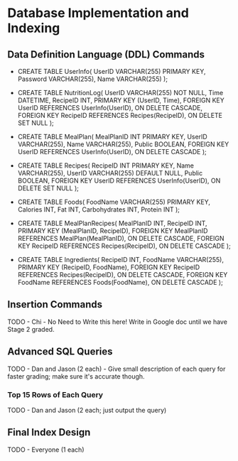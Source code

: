 # Database Implementation and Indexing

## Data Definition Language (DDL) Commands

- CREATE TABLE UserInfo(
    UserID VARCHAR(255) PRIMARY KEY,
    Password VARCHAR(255),
    Name VARCHAR(255) );

- CREATE TABLE NutritionLog(
    UserID VARCHAR(255) NOT NULL,
    Time DATETIME,
    RecipeID INT,
    PRIMARY KEY (UserID, Time),
    FOREIGN KEY UserID REFERENCES UserInfo(UserID),
    ON DELETE CASCADE,
    FOREIGN KEY RecipeID REFERENCES Recipes(RecipeID),
    ON DELETE SET NULL );

- CREATE TABLE MealPlan(
    MealPlanID INT PRIMARY KEY,
    UserID VARCHAR(255),
    Name VARCHAR(255),
    Public BOOLEAN,
    FOREIGN KEY UserID REFERENCES UserInfo(UserID),
    ON DELETE CASCADE );

- CREATE TABLE Recipes(
    RecipeID INT PRIMARY KEY,
    Name VARCHAR(255),
    UserID VARCHAR(255) DEFAULT NULL,
    Public BOOLEAN,
    FOREIGN KEY UserID REFERENCES UserInfo(UserID),
    ON DELETE SET NULL );

- CREATE TABLE Foods(
    FoodName VARCHAR(255) PRIMARY KEY,
    Calories INT,
    Fat INT,
    Carbohydrates INT,
    Protein INT );
  
- CREATE TABLE MealPlanRecipes(
    MealPlanID INT,
    RecipeID INT,
    PRIMARY KEY (MealPlanID, RecipeID),
    FOREIGN KEY MealPlanID REFERENCES MealPlan(MealPlanID),
    ON DELETE CASCADE,
    FOREIGN KEY RecipeID REFERENCES Recipes(RecipeID),
    ON DELETE CASCADE );

- CREATE TABLE Ingredients(
    RecipeID INT,
    FoodName VARCHAR(255),
    PRIMARY KEY (RecipeID, FoodName),
    FOREIGN KEY RecipeID REFERENCES Recipes(RecipeID),
    ON DELETE CASCADE,
    FOREIGN KEY FoodName REFERENCES Foods(FoodName),
    ON DELETE CASCADE );

## Insertion Commands
TODO - Chi - No Need to Write this here! Write in Google doc until we have Stage 2 graded.
## Advanced SQL Queries
TODO - Dan and Jason (2 each) - Give small description of each query for faster grading; make sure it's accurate though.
### Top 15 Rows of Each Query
TODO - Dan and Jason (2 each; just output the query)
## Final Index Design
TODO - Everyone (1 each)
